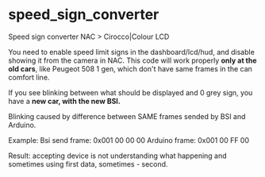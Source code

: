 # speed_sign_converter
Speed sign converter NAC > Cirocco|Colour LCD

You need to enable speed limit signs in the dashboard/lcd/hud, and disable showing it from the camera in NAC. 
This code will work properly **only at the old cars**, like Peugeot 508 1 gen, which don't have same frames in the can comfort line. 

If you see blinking between what should be displayed and 0 grey sign, you have a **new car, with the new BSI.**

Blinking caused by difference between SAME frames sended by BSI and Arduino.

Example:
Bsi send frame: 0x001 00 00 00
Arduino frame: 0x001 00 FF 00

Result: accepting device is not understanding what happening and sometimes using first data, sometimes - second. 
